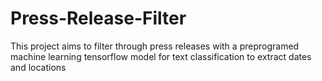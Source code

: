 # Press-Release-Filter
This project aims to filter through press releases with a preprogramed machine learning tensorflow model for text classification to extract dates and locations
